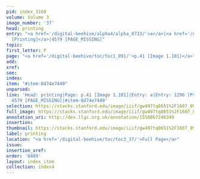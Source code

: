 ```yaml
---
pid: index_3160
volume: Volume 3
image_number: '37'
head: printing
entry: "<a href='/digital-beehive/alpha4/alpha_0733/'>a</a>|<a href='/digital-beehive/toc/toc2_253/'>1296
  [Printing]</a>|4579 [PAGE_MISSING]"
topic: 
first_letter: P
page: "<a href='/digital-beehive/toc/toc1_091/'>p.41 [Image 1.101]</a>"
add: 
xref: 
see: 
index: 
item: "#item-8d74e7449"
unparsed: 
line: 'Head: printing|Page: p.41 [Image 1.101]|Entry: a|Entry: 1296 [Printing]|Entry:
  4579 [PAGE_MISSING]|#item-8d74e7449'
selection: https://stacks.stanford.edu/image/iiif/gw497tq8651%2F1607_0980/95,3455,758,235/full/0/default.jpg
full_image: https://stacks.stanford.edu/image/iiif/gw497tq8651%2F1607_0980/full/full/0/default.jpg
annotation_uri: http://dev.llgc.org.uk/annotation/1550867246349
insertion: 
thumbnail: https://stacks.stanford.edu/image/iiif/gw497tq8651%2F1607_0980/95,3455,758,235/150,/0/default.jpg
label: printing
location: "<a href='/digital-beehive/toc/toc3_37/'>Full Page</a>"
issue: 
insertion_xref: 
order: '0409'
layout: index_item
collection: index4
---
```


